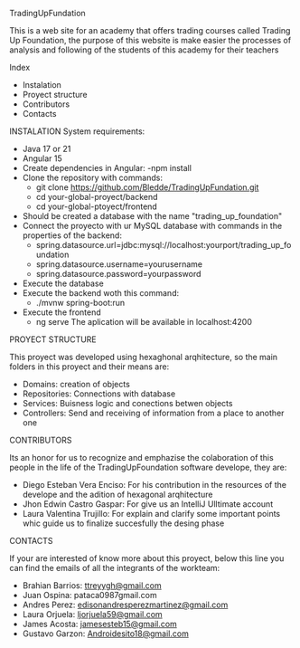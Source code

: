 TradingUpFundation

This is a web site for an academy that offers trading courses called Trading Up Foundation, the purpose of this website is make easier the processes of analysis and following of the students of this academy for their teachers

Index 

- Instalation
- Proyect structure
- Contributors
- Contacts

INSTALATION
System requirements:
- Java 17 or 21
- Angular 15
- Create dependencies in Angular:
    -npm install
- Clone the repository with commands:
  - git clone https://github.com/Bledde/TradingUpFundation.git
  - cd your-global-proyect/backend
  - cd your-global-ptoyect/frontend
- Should be created a database with the name "trading_up_foundation"
- Connect the proyecto with ur MySQL database with commands in the properties of the backend: 
  - spring.datasource.url=jdbc:mysql://localhost:yourport/trading_up_foundation
  - spring.datasource.username=yourusername
  - spring.datasource.password=yourpassword
- Execute the database
- Execute the backend woth this command: 
  - ./mvnw spring-boot:run
- Execute the frontend
  - ng serve
The aplication will be available in localhost:4200

PROYECT STRUCTURE

This proyect was developed using hexaghonal arqhitecture, so the main folders in this proyect and their means are: 
- Domains: creation of objects
- Repositories: Connections with database
- Services: Buisness logic and conections betwen objects
- Controllers: Send and receiving of information from a place to another one

CONTRIBUTORS

Its an honor for us to recognize and emphazise the colaboration of this people in the life of the TradingUpFoundation software develope, they are: 
- Diego Esteban Vera Enciso: For his contribution in the resources of the develope and the adition of hexagonal arqhitecture
- Jhon Edwin Castro Gaspar: For give us an IntelliJ Ulltimate account
- Laura Valentina Trujillo: For explain and clarify some important points whic guide us to finalize succesfully the desing phase

CONTACTS

If your are interested of know more about this proyect, below this line you can find the emails of all the integrants of the workteam: 
- Brahian Barrios: ttreyygh@gmail.com
- Juan Ospina: pataca0987gmail.com
- Andres Perez: edisonandresperezmartinez@gmail.com
- Laura Orjuela: ljorjuela59@gmail.com
- James Acosta: jamesesteb15@gmail.com
- Gustavo Garzon: Androidesito18@gmail.com

